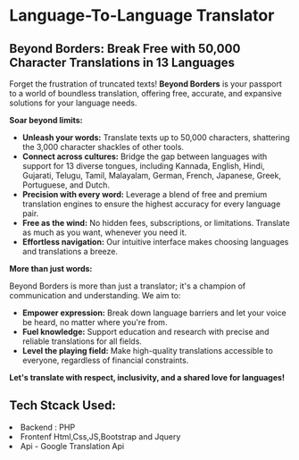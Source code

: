 # Language-To-Language Translator

## Beyond Borders: Break Free with 50,000 Character Translations in 13 Languages

Forget the frustration of truncated texts! **Beyond Borders** is your passport to a world of boundless translation, offering free, accurate, and expansive solutions for your language needs.

**Soar beyond limits:**

* **Unleash your words:** Translate texts up to 50,000 characters, shattering the 3,000 character shackles of other tools.
* **Connect across cultures:** Bridge the gap between languages with support for 13 diverse tongues, including Kannada, English, Hindi, Gujarati, Telugu, Tamil, Malayalam, German, French, Japanese, Greek, Portuguese, and Dutch.
* **Precision with every word:** Leverage a blend of free and premium translation engines to ensure the highest accuracy for every language pair.
* **Free as the wind:** No hidden fees, subscriptions, or limitations. Translate as much as you want, whenever you need it.
* **Effortless navigation:** Our intuitive interface makes choosing languages and translations a breeze.

**More than just words:**

Beyond Borders is more than just a translator; it's a champion of communication and understanding. We aim to:

* **Empower expression:** Break down language barriers and let your voice be heard, no matter where you're from.
* **Fuel knowledge:** Support education and research with precise and reliable translations for all fields.
* **Level the playing field:** Make high-quality translations accessible to everyone, regardless of financial constraints.




**Let's translate with respect, inclusivity, and a shared love for languages!**

## Tech Stcack Used:
<li>Backend : PHP
<li>Frontenf Html,Css,JS,Bootstrap and Jquery
<li>Api - Google Translation Api
